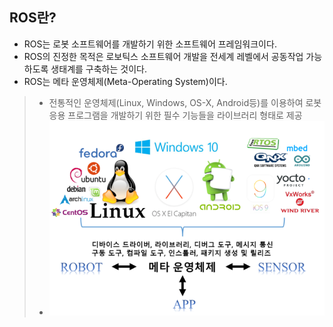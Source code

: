 ## ROS란? 
* ROS는 로봇 소프트웨어를 개발하기 위한 소프트웨어 프레임워크이다.
* ROS의 진정한 목적은 로보틱스 소프트웨어 개발을 전세계 레벨에서 공동작업 가능하도록 생태계를 구축하는 것이다.
* ROS는 메타 운영체제(Meta-Operating System)이다. 
> * 전통적인 운영체제(Linux, Windows, OS-X, Android등)를 이용하여 로봇 응용 프로그램을 개발하기 위한 필수 기능들을 라이브러리 형태로 제공 
> * <img src="./img/ROS002.png" /> 
